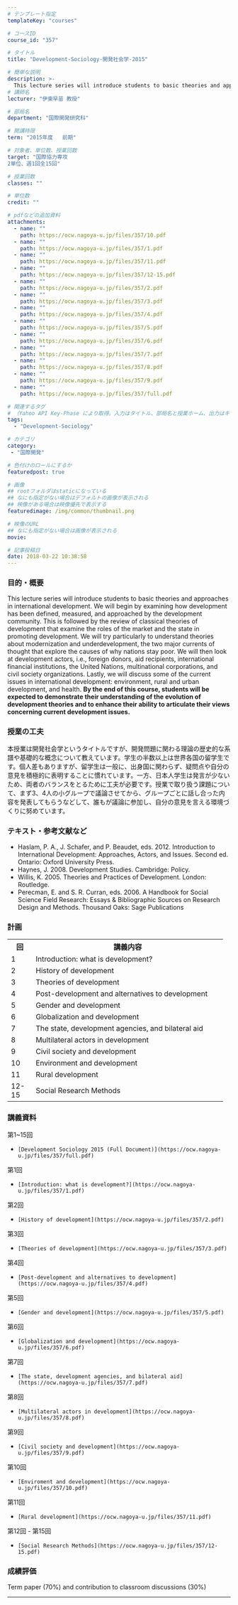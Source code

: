 ```yaml
---
# テンプレート指定
templateKey: "courses"

# コースID
course_id: "357"

# タイトル
title: "Development-Sociology-開発社会学-2015"

# 簡単な説明
description: >-
  This lecture series will introduce students to basic theories and approaches in international development. We will begin by examining how development has been defined, measured, and approached by the ....
# 講師名
lecturer: "伊東早苗 教授"

# 部局名
department: "国際開発研究科"

# 開講時限
term: "2015年度	前期"

# 対象者、単位数、授業回数
target: "国際協力専攻
2単位、週1回全15回"

# 授業回数
classes: ""

# 単位数
credit: ""

# pdfなどの追加資料
attachments:
  - name: "" 
    path: https://ocw.nagoya-u.jp/files/357/10.pdf
  - name: "" 
    path: https://ocw.nagoya-u.jp/files/357/1.pdf
  - name: "" 
    path: https://ocw.nagoya-u.jp/files/357/11.pdf
  - name: "" 
    path: https://ocw.nagoya-u.jp/files/357/12-15.pdf
  - name: "" 
    path: https://ocw.nagoya-u.jp/files/357/2.pdf
  - name: "" 
    path: https://ocw.nagoya-u.jp/files/357/3.pdf
  - name: "" 
    path: https://ocw.nagoya-u.jp/files/357/4.pdf
  - name: "" 
    path: https://ocw.nagoya-u.jp/files/357/5.pdf
  - name: "" 
    path: https://ocw.nagoya-u.jp/files/357/6.pdf
  - name: "" 
    path: https://ocw.nagoya-u.jp/files/357/7.pdf
  - name: "" 
    path: https://ocw.nagoya-u.jp/files/357/8.pdf
  - name: "" 
    path: https://ocw.nagoya-u.jp/files/357/9.pdf
  - name: "" 
    path: https://ocw.nagoya-u.jp/files/357/full.pdf

# 関連するタグ
# （Yahoo API Key-Phase により取得。入力はタイトル、部局名と授業ホーム、出力はキーフレーズ（tags））
tags:
  - "Development-Sociology"

# カテゴリ
category:
 - "国際開発"

# 色付けのロールにするか
featuredpost: true

# 画像
## rootフォルダはstaticになっている
## なにも指定がない場合はデフォルトの画像が表示される
## 映像がある場合は映像優先で表示する
featuredimage: /img/common/thumbnail.png

# 映像のURL
## なにも指定がない場合は画像が表示される
movie: 

# 記事投稿日
date: 2018-03-22 10:38:58
---
```


### 目的・概要

This lecture series will introduce students to basic theories and approaches in international development. We will begin by examining how development has been defined, measured, and approached by the development community. This is followed by the review of classical theories of development that examine the roles of the market and the state in promoting development. We will try particularly to understand theories about modernization and underdevelopment, the two major currents of thought that explore the causes of why nations stay poor. We will then look at development actors, i.e., foreign donors, aid recipients, international financial institutions, the United Nations, multinational corporations, and civil society organizations. Lastly, we will discuss some of the current issues in international development: environment, rural and urban development, and health. **By the end of this course, students will be expected to demonstrate their understanding of the evolution of development theories and to enhance their ability to articulate their views concerning current development issues.**


### 授業の工夫

本授業は開発社会学というタイトルですが、開発問題に関わる理論の歴史的な系譜や基礎的な概念について教えています。学生の半数以上は世界各国の留学生です。個人差もありますが、留学生は一般に、出身国に関わらず、疑問点や自分の意見を積極的に表明することに慣れています。一方、日本人学生は発言が少ないため、両者のバランスをとるために工夫が必要です。授業で取り扱う課題について、まず3、4人の小グループで議論させてから、グループごとに話し合った内容を発表してもらうなどして、誰もが議論に参加し、自分の意見を言える環境づくりに努めています。





### テキスト・参考文献など

* Haslam, P. A., J. Schafer, and P. Beaudet, eds. 2012. Introduction to International Development: Approaches, Actors, and Issues. Second ed. Ontario: Oxford University Press.
* Haynes, J. 2008. Development Studies. Cambridge: Policy.
* Willis, K. 2005. Theories and Practices of Development. London: Routledge.
* Perecman, E. and S. R. Curran, eds. 2006. A Handbook for Social Science Field Research: Essays & Bibliographic Sources on Research Design and Methods. Thousand Oaks: Sage Publications


<h3>計画</h3>
<table class="basic" width="455">
<tr>
<th width="40" class="center">回</th>
<th width="415" class="center">講義内容</th>
</tr>

<tr>
<td width="40" class="center">1</td>
<td width="415">Introduction: what is development?</td>
</tr>

<tr>
<td width="40" class="center">2</td>
<td width="415">History of development</td>
</tr>

<tr>
<td width="40" class="center">3</td>
<td width="415">Theories of development</td>
</tr>

<tr>
<td width="40" class="center">4</td>
<td width="415">Post-development and alternatives to development</td>
</tr>

<tr>
<td width="40" class="center">5</td>
<td width="415">Gender and development</td>
</tr>

<tr>
<td width="40" class="center">6</td>
<td width="415">Globalization and development</td>
</tr>

<tr>
<td width="40" class="center">7</td>
<td width="415">The state, development agencies, and bilateral aid</td>
</tr>

<tr>
<td width="40" class="center">8</td>
<td width="415">Multilateral actors in development</td>
</tr>

<tr>
<td width="40" class="center">9</td>
<td width="415">Civil society and development</td>
</tr>

<tr>
<td width="40" class="center">10</td>
<td width="415">Environment and development</td>
</tr>

<tr>
<td width="40" class="center">11</td>
<td width="415">Rural development</td>
</tr>

<tr>
<td width="40" class="center">12-15</td>
<td width="415">Social Research Methods</td>
</tr>

</table>



### 講義資料



第1~15回


-     [Development Sociology 2015 (Full Document)](https://ocw.nagoya-u.jp/files/357/full.pdf) 




第1回


-     [Introduction: what is development?](https://ocw.nagoya-u.jp/files/357/1.pdf) 




第2回


-     [History of development](https://ocw.nagoya-u.jp/files/357/2.pdf) 




第3回


-     [Theories of development](https://ocw.nagoya-u.jp/files/357/3.pdf) 




第4回


-     [Post-development and alternatives to development](https://ocw.nagoya-u.jp/files/357/4.pdf) 




第5回


-     [Gender and development](https://ocw.nagoya-u.jp/files/357/5.pdf) 




第6回


-     [Globalization and development](https://ocw.nagoya-u.jp/files/357/6.pdf) 




第7回


-     [The state, development agencies, and bilateral aid](https://ocw.nagoya-u.jp/files/357/7.pdf) 




第8回


-     [Multilateral actors in development](https://ocw.nagoya-u.jp/files/357/8.pdf) 




第9回


-     [Civil society and development](https://ocw.nagoya-u.jp/files/357/9.pdf) 




第10回


-     [Enviroment and development](https://ocw.nagoya-u.jp/files/357/10.pdf) 




第11回


-     [Rural development](https://ocw.nagoya-u.jp/files/357/11.pdf) 




第12回 - 第15回


-     [Social Research Methods](https://ocw.nagoya-u.jp/files/357/12-15.pdf) 






### 成績評価

Term paper (70%) and contribution to classroom discussions (30%)



-----